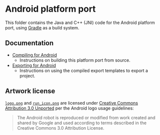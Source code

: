 # Android platform port

This folder contains the Java and C++ (JNI) code for the Android platform port,
using [Gradle](https://gradle.org/) as a build system.

## Documentation

- [Compiling for Android](https://docs.godotengine.org/en/latest/engine_details/development/compiling/compiling_for_android.html)
  - Instructions on building this platform port from source.
- [Exporting for Android](https://docs.godotengine.org/en/latest/tutorials/export/exporting_for_android.html)
  - Instructions on using the compiled export templates to export a project.

## Artwork license

[`logo.png`](logo.png) and [`run_icon.png`](run_icon.png) are licensed under
[Creative Commons Attribution 3.0 Unported](https://developer.android.com/distribute/marketing-tools/brand-guidelines#android_robot)
per the Android logo usage guidelines:

> The Android robot is reproduced or modified from work created and shared by
> Google and used according to terms described in the Creative Commons 3.0
> Attribution License.
